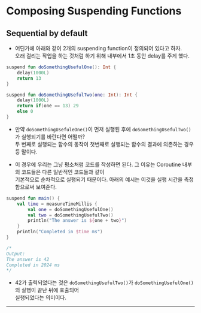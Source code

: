 # Composing Suspending Functions

<h2>Sequential by default</h2>

- 어딘가에 아래와 같이 2개의 suspending function이 정의되어 있다고 하자.  
  오래 걸리는 작업을 하는 것처럼 하기 위해 내부에서 1초 동안 delay를 주게 했다.

```kt
suspend fun doSomethingUsefulOne(): Int {
    delay(1000L)
    return 13
}

suspend fun doSomethingUsefulTwo(one: Int): Int {
    delay(1000L)
    return if(one == 13) 29
    else 0
}
```

- 만약 `doSomethingUsefuleOne()`이 먼저 실행된 후에 `doSomethingUsefulTwo()`가 실행되기를 바란다면 어떨까?  
  두 번째로 실행되는 함수의 동작이 첫번째로 실행되는 함수의 결과에 의존하는 경우 등 말이다.

- 이 경우에 우리는 그냥 평소처럼 코드를 작성하면 된다. 그 이유는 Coroutine 내부의 코드들은 다른 일반적인 코드들과 같이  
  기본적으로 순차적으로 실행되기 때문이다. 아래의 예시는 이것을 실행 시간을 측정함으로써 보여준다.

```kt
suspend fun main() {
    val time = measureTimeMillis {
        val one = doSomethingUsefulOne()
        val two = doSomethingUsefulTwo()
        println("The answer is ${one + two}")
    }
    println("Completed in $time ms")
}

/*
Output:
The answer is 42
Completed in 2024 ms
*/
```

- 42가 출력되었다는 것은 `doSomethingUsefulTwo()`가 `doSomethingUsefulOne()`의 실행이 끝난 뒤에 호출되어  
 실행되었다는 의미이다.
<hr/>
